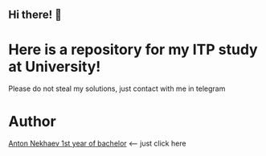 ## Hi there! 👋
# Here is a repository for my ITP study at University!
Please do not steal my solutions, just contact with me in telegram

# Author
[Anton Nekhaev 1st year of bachelor](https://t.me/anekhaev) <-- just click here
